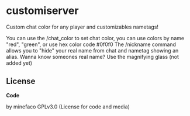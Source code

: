 # customiserver
Custom chat color for any player and customizables nametags!

You can use the /chat_color to set chat color, you can use colors by name "red", "green", or use hex color code #0f0f0
The /nickname command allows you to "hide" your real name from chat and nametag showing an alias.
Wanna know someones real name? Use the magnifying glass (not added yet)

## License

__Code__

by minefaco GPLv3.0 (License for code and media)

